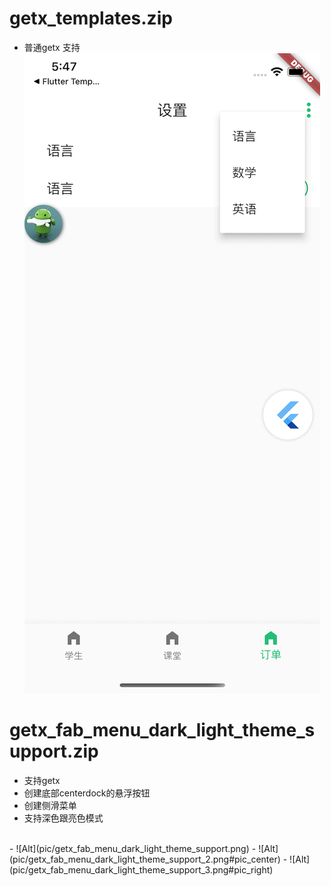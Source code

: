 # getx_templates.zip
- 普通getx 支持
![Alt](pic/getx_templates.png)

# getx_fab_menu_dark_light_theme_support.zip
- 支持getx
- 创建底部centerdock的悬浮按钮
- 创建侧滑菜单
- 支持深色跟亮色模式
</br>
- ![Alt](pic/getx_fab_menu_dark_light_theme_support.png)
- ![Alt](pic/getx_fab_menu_dark_light_theme_support_2.png#pic_center)
- ![Alt](pic/getx_fab_menu_dark_light_theme_support_3.png#pic_right)
